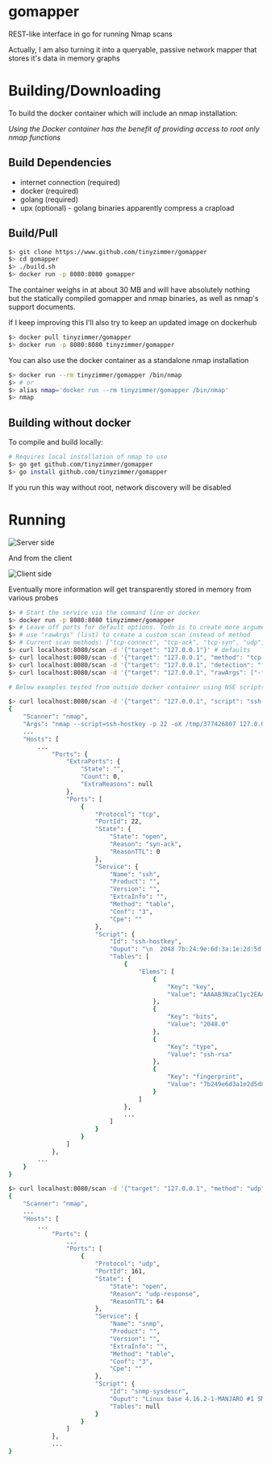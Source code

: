 # gomapper
REST-like interface in go for running Nmap scans

Actually, I am also turning it into a queryable, passive network mapper that stores it's data in memory graphs

# Building/Downloading

To build the docker container which will include an nmap installation:

*Using the Docker container has the benefit of providing access to root only nmap functions*

## Build Dependencies
* internet connection (required)
* docker (required)
* golang (required)
* upx (optional) - golang binaries apparently compress a crapload

## Build/Pull

```bash
$> git clone https://www.github.com/tinyzimmer/gomapper
$> cd gomapper
$> ./build.sh
$> docker run -p 8080:8080 gomapper
```
The container weighs in at about 30 MB and will have absolutely nothing but the statically compiled gomapper and nmap binaries, as well as nmap's support documents.

If I keep improving this I'll also try to keep an updated image on dockerhub

```bash
$> docker pull tinyzimmer/gomapper
$> docker run -p 8080:8080 tinyzimmer/gomapper
```

You can also use the docker container as a standalone nmap installation

```bash
$> docker run --rm tinyzimmer/gomapper /bin/nmap
$> # or
$> alias nmap='docker run --rm tinyzimmer/gomapper /bin/nmap'
$> nmap
```

## Building without docker

To compile and build locally:

```bash
# Requires local installation of nmap to use
$> go get github.com/tinyzimmer/gomapper
$> go install github.com/tinyzimmer/gomapper
```

If you run this way without root, network discovery will be disabled

# Running

![Server side](doc/server.apng)

And from the client

![Client side](doc/client.apng)

Eventually more information will get transparently stored in memory from various probes

```bash
$> # Start the service via the command line or docker
$> docker run -p 8080:8080 tinyzimmer/gomapper
$> # Leave off ports for default options. Todo is to create more argument generation functions for different scan types and switches
$> # use "rawArgs" (list) to create a custom scan instead of method
$> # Current scan methods: ["tcp-connect", "tcp-ack", "tcp-syn", "udp", "ping"]
$> curl localhost:8080/scan -d '{"target": "127.0.0.1"}' # defaults
$> curl localhost:8080/scan -d '{"target": "127.0.0.1", "method": "tcp-connect", "ports": "22,8080"}'
$> curl localhost:8080/scan -d '{"target": "127.0.0.1", "detection": "full", "ports": "8080"}'
$> curl localhost:8080/scan -d '{"target": "127.0.0.1", "rawArgs": ["-f", "--data-length", "200", "-T3"]}'

# Below examples tested from outside docker container using NSE scripts and service detection

$> curl localhost:8080/scan -d '{"target": "127.0.0.1", "script": "ssh-hostkey", "ports": "22"}'
{
    "Scanner": "nmap",
    "Args": "nmap --script=ssh-hostkey -p 22 -oX /tmp/377426807 127.0.0.1",
    ...
    "Hosts": [
        ...
            "Ports": {
                "ExtraPorts": {
                    "State": "",
                    "Count": 0,
                    "ExtraReasons": null
                },
                "Ports": [
                    {
                        "Protocol": "tcp",
                        "PortId": 22,
                        "State": {
                            "State": "open",
                            "Reason": "syn-ack",
                            "ReasonTTL": 0
                        },
                        "Service": {
                            "Name": "ssh",
                            "Product": "",
                            "Version": "",
                            "ExtraInfo": "",
                            "Method": "table",
                            "Conf": "3",
                            "Cpe": ""
                        },
                        "Script": {
                            "Id": "ssh-hostkey",
                            "Ouput": "\n  2048 7b:24:9e:6d:3a:1e:2d:5d:80:cc:fc:7a:84:a6:76:30 (RSA)\n  256 6d:bd:61:77:f7:0e:c6:18:05:ae:76:b7:48:23:cf:21 (ECDSA)\n  256 90:dc:9a:d0:c9:3a:42:4e:73:0c:51:b6:ce:86:60:08 (ED25519)",
                            "Tables": [
                                {
                                    "Elems": [
                                        {
                                            "Key": "key",
                                            "Value": "AAAAB3NzaC1yc2EAAAADAQABAAABAQDJmIxQQbk9y5Z+YfljWN98MlZnC52jR0cgMtxFItxmDVywkREhKOayjiHdA71+oMsJYKH3iDfO5hudtiDfbA83MfzdBJ6oFtVhUhldxDXb+R68fiHftUUZRuezvOrHUmyzsUE7TozJLIXp9xiew9aNPMZUb4urS1LHlu7irgRlAjgm9oXVB+vxwpcCsURahV6Nnr2cjhUK4/1R5QVrN4hE7sZbXue9FQCLst5jZUrN/KyulHXPijC/L5gknYci53diXv50kYpQ2+k498kS3t7VWGOgKCSQnCWrXrh5pRw3xDqxyMDUf6hYm5QWzKrRfLvEF5uyfFuQWaAvQmF4PRkd"
                                        },
                                        {
                                            "Key": "bits",
                                            "Value": "2048.0"
                                        },
                                        {
                                            "Key": "type",
                                            "Value": "ssh-rsa"
                                        },
                                        {
                                            "Key": "fingerprint",
                                            "Value": "7b249e6d3a1e2d5d80ccfc7a84a67630"
                                        }
                                    ]
                                },
                                ...
                            ]
                        }
                    }
                ]
            },
        ...
    }
}

$> curl localhost:8080/scan -d '{"target": "127.0.0.1", "method": "udp", "script": "snmp-sysdescr", "scriptArgs": "creds.snmp=public", "ports": "161"}'
{
    "Scanner": "nmap",
    ...
    "Hosts": [
        ...
            "Ports": {
                ...
                "Ports": [
                    {
                        "Protocol": "udp",
                        "PortId": 161,
                        "State": {
                            "State": "open",
                            "Reason": "udp-response",
                            "ReasonTTL": 64
                        },
                        "Service": {
                            "Name": "snmp",
                            "Product": "",
                            "Version": "",
                            "ExtraInfo": "",
                            "Method": "table",
                            "Conf": "3",
                            "Cpe": ""
                        },
                        "Script": {
                            "Id": "snmp-sysdescr",
                            "Ouput": "Linux base 4.16.2-1-MANJARO #1 SMP PREEMPT Thu Apr 12 17:46:07 UTC 2018 x86_64\n  System uptime: 5m23.92s (32392 timeticks)",
                            "Tables": null
                        }
                    }
                ]
            },
            ...
}
```
